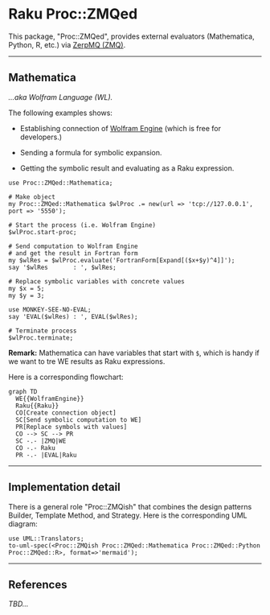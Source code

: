 # Raku Proc::ZMQed

This package, "Proc::ZMQed", provides external evaluators (Mathematica, Python, R, etc.) via 
[ZerpMQ (ZMQ)](https://zeromq.org).

-----

## Mathematica 

*...aka Wolfram Language (WL).*

The following examples shows:

- Establishing connection of [Wolfram Engine](https://www.wolfram.com/engine/) (which is free for developers.)

- Sending a formula for symbolic expansion.

- Getting the symbolic result and evaluating as a Raku expression.

```perl6
use Proc::ZMQed::Mathematica;

# Make object
my Proc::ZMQed::Mathematica $wlProc .= new(url => 'tcp://127.0.0.1', port => '5550');

# Start the process (i.e. Wolfram Engine)
$wlProc.start-proc;

# Send computation to Wolfram Engine
# and get the result in Fortran form
my $wlRes = $wlProc.evaluate('FortranForm[Expand[($x+$y)^4]]');
say '$wlRes       : ', $wlRes;

# Replace symbolic variables with concrete values 
my $x = 5;
my $y = 3;

use MONKEY-SEE-NO-EVAL;
say 'EVAL($wlRes) : ', EVAL($wlRes);

# Terminate process
$wlProc.terminate;
```

**Remark:** Mathematica can have variables that start with `$`, which is handy if we want to
tre WE results as Raku expressions.

Here is a corresponding flowchart:

```mermaid
graph TD
  WE{{WolframEngine}}
  Raku{{Raku}}
  CO[Create connection object]
  SC[Send symbolic computation to WE]
  PR[Replace symbols with values]
  CO --> SC --> PR
  SC -.- |ZMQ|WE
  CO -.- Raku
  PR -.- |EVAL|Raku  
```

------

## Implementation detail

There is a general role "Proc::ZMQish" that combines the design patterns 
Builder, Template Method, and Strategy. Here is the corresponding UML diagram:

```perl6, output-lang=mermaid, output-prompt=NONE
use UML::Translators;
to-uml-spec(<Proc::ZMQish Proc::ZMQed::Mathematica Proc::ZMQed::Python Proc::ZMQed::R>, format=>'mermaid');
```

------

## References

*TBD...*